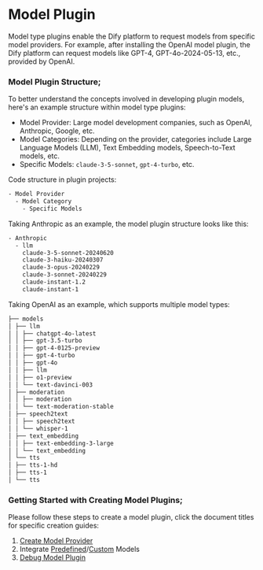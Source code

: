 # Model Plugin

Model type plugins enable the Dify platform to request models from specific model providers. For example, after installing the OpenAI model plugin, the Dify platform can request models like GPT-4, GPT-4o-2024-05-13, etc., provided by OpenAI.

### **Model Plugin Structure**;

To better understand the concepts involved in developing plugin models, here's an example structure within model type plugins:

* Model Provider: Large model development companies, such as OpenAI, Anthropic, Google, etc.
* Model Categories: Depending on the provider, categories include Large Language Models (LLM), Text Embedding models, Speech-to-Text models, etc.
* Specific Models: `claude-3-5-sonnet`, `gpt-4-turbo`, etc.

Code structure in plugin projects:

```bash
- Model Provider
  - Model Category
    - Specific Models
```

Taking Anthropic as an example, the model plugin structure looks like this:

```bash
- Anthropic
  - llm
    claude-3-5-sonnet-20240620
    claude-3-haiku-20240307
    claude-3-opus-20240229
    claude-3-sonnet-20240229
    claude-instant-1.2
    claude-instant-1
```

Taking OpenAI as an example, which supports multiple model types:

```bash
├── models
│ ├── llm
│ │ ├── chatgpt-4o-latest
│ │ ├── gpt-3.5-turbo
│ │ ├── gpt-4-0125-preview
│ │ ├── gpt-4-turbo
│ │ ├── gpt-4o
│ │ ├── llm
│ │ ├── o1-preview
│ │ └── text-davinci-003
│ ├── moderation
│ │ ├── moderation
│ │ └── text-moderation-stable
│ ├── speech2text
│ │ ├── speech2text
│ │ └── whisper-1
│ ├── text_embedding
│ │ ├── text-embedding-3-large
│ │ └── text_embedding
│ └── tts
│ ├── tts-1-hd
│ ├── tts-1
│ └── tts
```

### **Getting Started with Creating Model Plugins**;

Please follow these steps to create a model plugin, click the document titles for specific creation guides:

1. [Create Model Provider](create-model-providers.md)
2. Integrate [Predefined](../../../guides/model-configuration/predefined-model.md)/[Custom](../../../guides/model-configuration/customizable-model.md) Models
3. [Debug Model Plugin](debug-plugin.md)
